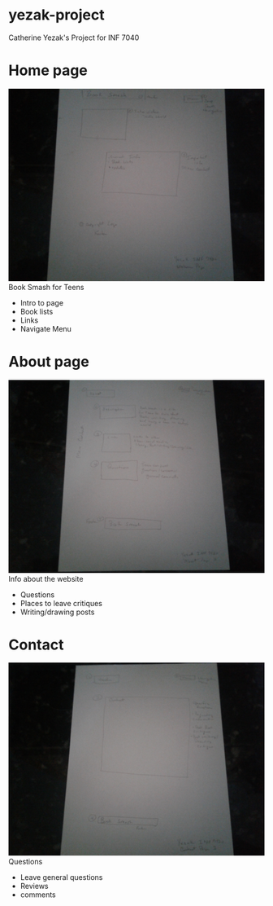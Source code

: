 # yezak-project
Catherine Yezak's Project for INF 7040

# Home page
![Wireframe of Home page](wireframes/wireframe-homepage.jpg)
Book Smash for Teens
* Intro to page
* Book lists
* Links
* Navigate Menu

# About page
![Wireframe of About page](wireframes/wireframe-about.jpg)
Info about the website
* Questions
* Places to leave critiques
* Writing/drawing posts

# Contact
![Wireframe of Contact page](wireframes/wireframe-contact.jpg)
Questions
* Leave general questions
* Reviews
* comments

